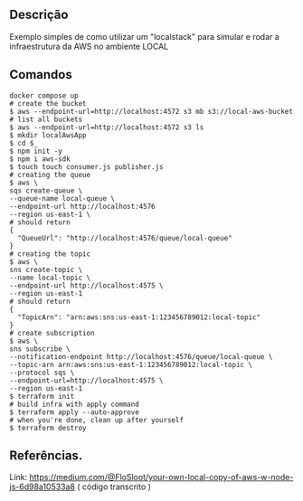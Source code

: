 ## Descrição

Exemplo simples de como utilizar um "localstack" para simular e rodar a infraestrutura da AWS no ambiente LOCAL

## Comandos

```
docker compose up
# create the bucket
$ aws --endpoint-url=http://localhost:4572 s3 mb s3://local-aws-bucket
# list all buckets
$ aws --endpoint-url=http://localhost:4572 s3 ls
$ mkdir localAwsApp
$ cd $_
$ npm init -y
$ npm i aws-sdk
$ touch touch consumer.js publisher.js
# creating the queue
$ aws \
sqs create-queue \
--queue-name local-queue \
--endpoint-url http://localhost:4576
--region us-east-1 \
# should return
{
  "QueueUrl": "http://localhost:4576/queue/local-queue"
}
# creating the topic
$ aws \
sns create-topic \
--name local-topic \
--endpoint-url http://localhost:4575 \
--region us-east-1
# should return
{
  "TopicArn": "arn:aws:sns:us-east-1:123456789012:local-topic"
}
# create subscription
$ aws \
sns subscribe \
--notification-endpoint http://localhost:4576/queue/local-queue \
--topic-arn arn:aws:sns:us-east-1:123456789012:local-topic \
--protocol sqs \
--endpoint-url=http://localhost:4575 \
--region us-east-1
$ terraform init
# build infra with apply command
$ terraform apply --auto-approve
# when you're done, clean up after yourself
$ terraform destroy
```

## Referências.

Link: https://medium.com/@FloSloot/your-own-local-copy-of-aws-w-node-js-6d98a10533a8 ( código transcrito )
